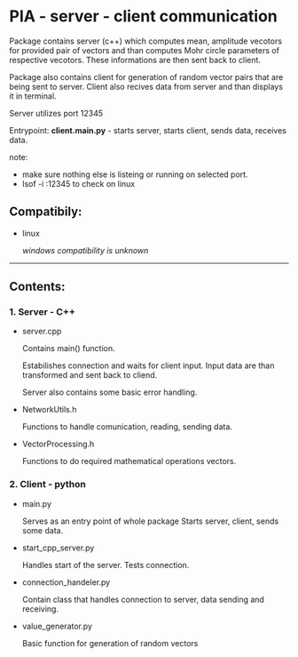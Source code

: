 # PIA - server - client communication

Package contains server (c++) which computes mean, amplitude vecotors for provided pair of vectors and than computes Mohr circle parameters of respective vecotors. These informations are then sent back to client.

Package also contains client for generation of random vector pairs that are being sent to server. Client also recives data from server and than displays it in terminal. 

Server utilizes port 12345

Entrypoint: **client.main.py** - starts server, starts client, sends data, receives data.

note: 

- make sure nothing else is listeing or running on selected port.
- lsof -i :12345 to check on linux

## Compatibily:
- linux

    *windows compatibility is unknown*

---
## Contents:

### 1. Server - C++

- server.cpp

    Contains main() function.

    Estabilishes connection and waits for client input. Input data are than transformed and sent back to cliend.
    
    Server also contains some basic error handling.

- NetworkUtils.h

    Functions to handle comunication, reading, sending data.

- VectorProcessing.h

    Functions to do required mathematical operations vectors.

### 2. Client - python

- main.py

    Serves as an entry point of whole package
    Starts server, client, sends some data.

- start_cpp_server.py 

    Handles start of the server. Tests connection.

- connection_handeler.py

    Contain class that handles connection to server, data sending and receiving.

- value_generator.py

    Basic function for generation of random vectors

